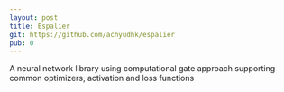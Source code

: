 ```yaml
---	
layout: post	
title: Espalier	
git: https://github.com/achyudhk/espalier	
pub: 0	
---	
```


 A neural network library using computational gate approach supporting common optimizers, activation and loss functions